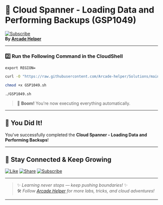
# 🚀 Cloud Spanner - Loading Data and Performing Backups (GSP1049)  
[![Subscribe](https://img.shields.io/badge/Subscribe-YouTube-red?style=for-the-badge&logo=youtube)](https://www.youtube.com/@ArcadeHelper1418)  
**By [Arcade Helper](https://www.youtube.com/@ArcadeHelper1418)**

---

### 2️⃣ Run the Following Command in the CloudShell
```
export REGION=
```
```bash
curl -O "https://raw.githubusercontent.com/Arcade-helper/Solutions/main/Cloud%20Spanner%20-%20Loading%20Data%20and%20Performing%20Backups/GSP1049.sh"

chmod +x GSP1049.sh

./GSP1049.sh
```
> 🚀 **Boom!** You're now executing everything automatically.

---

## 🎉 You Did It!  
You've successfully completed the **Cloud Spanner - Loading Data and Performing Backups**!  

---

## 🌟 Stay Connected & Keep Growing

[![Like](https://img.shields.io/badge/Like-❤️-pink?style=for-the-badge)](https://www.youtube.com/@ArcadeHelper1418) 
[![Share](https://img.shields.io/badge/Share-🔁-blue?style=for-the-badge)](https://www.youtube.com/@ArcadeHelper1418) 
[![Subscribe](https://img.shields.io/badge/Subscribe-🔔-red?style=for-the-badge)](https://www.youtube.com/@ArcadeHelper1418)

---

> ✨ *Learning never stops — keep pushing boundaries!* ✨  
> 🛠️ *Follow [Arcade Helper](https://www.youtube.com/@ArcadeHelper1418) for more labs, tricks, and cloud adventures!*

---
